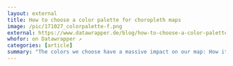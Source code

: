 ```yaml
---
layout: external
title: How to choose a color palette for choropleth maps
image: /pic/171027_colorpalette-f.png
external: https://www.datawrapper.de/blog/how-to-choose-a-color-palette-for-choropleth-maps/
whofor: on Datawrapper ↗
categories: [article]
summary: "The colors we choose have a massive impact on our map: How it is perceived, how well our statement is communicated and how honest we present the data."
---
```

